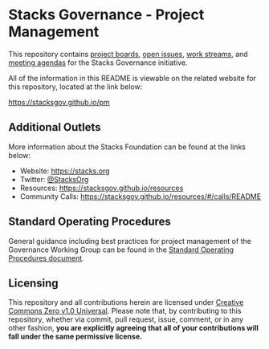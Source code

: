 # Stacks Governance - Project Management

This repository contains [project boards](https://github.com/stacksgov/pm/projects), [open issues](https://github.com/stacksgov/pm/issues), [work streams](./work-streams), and [meeting agendas](https://github.com/stacksgov/pm/issues?q=is%3Aissue+is%3Aopen+label%3Amtg-agenda) for the Stacks Governance initiative.

All of the information in this README is viewable on the related website for this repository, located at the link below:

https://stacksgov.github.io/pm

## Additional Outlets

More information about the Stacks Foundation can be found at the links below:

- Website: https://stacks.org
- Twitter: [@StacksOrg](https://twitter.com/StacksOrg)
- Resources: https://stacksgov.github.io/resources
- Community Calls: https://stacksgov.github.io/resources/#/calls/README

## Standard Operating Procedures

General guidance including best practices for project management of the Governance Working Group can be found in the [Standard Operating Procedures document](sop.md).

## Licensing

This repository and all contributions herein are licensed under [Creative Commons Zero v1.0 Universal](LICENSE). Please note that, by contributing to this repository, whether via commit, pull request, issue, comment, or in any other fashion, **you are explicitly agreeing that all of your contributions will fall under the same permissive license.**
